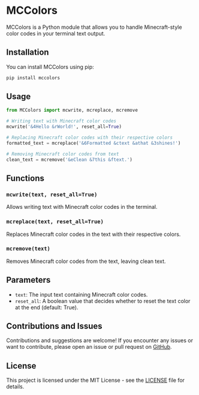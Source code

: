 # MCColors

MCColors is a Python module that allows you to handle Minecraft-style color codes in your terminal text output.

## Installation

You can install MCColors using pip:

```bash
pip install mccolors
```

## Usage

```python
from MCColors import mcwrite, mcreplace, mcremove

# Writing text with Minecraft color codes
mcwrite('&4Hello &rWorld!', reset_all=True)

# Replacing Minecraft color codes with their respective colors
formatted_text = mcreplace('&6Formatted &ctext &athat &3shines!')

# Removing Minecraft color codes from text
clean_text = mcremove('&eClean &7this &ftext.')
```

## Functions

### `mcwrite(text, reset_all=True)`
Allows writing text with Minecraft color codes in the terminal.

### `mcreplace(text, reset_all=True)`
Replaces Minecraft color codes in the text with their respective colors.

### `mcremove(text)`
Removes Minecraft color codes from the text, leaving clean text.

## Parameters

- `text`: The input text containing Minecraft color codes.
- `reset_all`: A boolean value that decides whether to reset the text color at the end (default: True).

## Contributions and Issues

Contributions and suggestions are welcome! If you encounter any issues or want to contribute, please open an issue or pull request on [GitHub](https://github.com/wrrulos/mccolors).

## License

This project is licensed under the MIT License - see the [LICENSE](./LICENSE) file for details.
